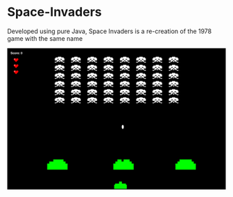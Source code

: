 # Space-Invaders
Developed using pure Java, Space Invaders is a re-creation of the 1978 game with the same name

![Space-Invaders-Image1](Space%20Invaders/Screen1.png)
